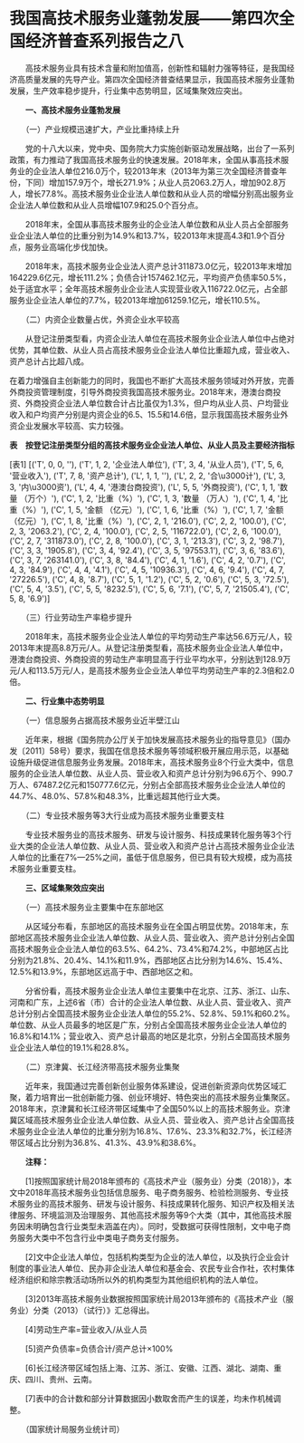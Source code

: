 # 我国高技术服务业蓬勃发展——第四次全国经济普查系列报告之八

　　高技术服务业具有技术含量和附加值高，创新性和辐射力强等特征，是我国经济高质量发展的先导产业。第四次全国经济普查结果显示，我国高技术服务业蓬勃发展，生产效率稳步提升，行业集中态势明显，区域集聚效应突出。

　　**一、高技术服务业蓬勃发展**

　　（一）产业规模迅速扩大，产业比重持续上升

　　党的十八大以来，党中央、国务院大力实施创新驱动发展战略，出台了一系列政策，有力推动了我国高技术服务业的快速发展。2018年末，全国从事高技术服务业的企业法人单位216.0万个，较2013年末（2013年为第三次全国经济普查年份，下同）增加157.9万个，增长271.9%；从业人员2063.2万人，增加902.8万人，增长77.8%。高技术服务业企业法人单位数和从业人员的增幅分别高出服务业企业法人单位数和从业人员增幅107.9和25.0个百分点。

　　2018年末，全国从事高技术服务业的企业法人单位数和从业人员占全部服务业企业法人单位的比重分别为14.9%和13.7%，较2013年末提高4.3和1.9个百分点，服务业高端化步伐加快。

　　2018年末，高技术服务业企业法人资产总计311873.0亿元，较2013年末增加164229.6亿元，增长111.2%；负债合计157462.1亿元，平均资产负债率50.5%，处于适宜水平；全年高技术服务业企业法人实现营业收入116722.0亿元，占全部服务业企业法人单位的7.7%，较2013年增加61259.1亿元，增长110.5%。

　　（二）内资企业数量占优，外资企业水平较高

　　从登记注册类型看，内资企业法人单位在高技术服务业企业法人单位中占绝对优势，其单位数、从业人员占高技术服务业企业法人单位比重超九成，营业收入、资产总计占比超八成。

在着力增强自主创新能力的同时，我国也不断扩大高技术服务领域对外开放，完善外商投资管理制度，引导外商投资我国高技术服务业。2018年末，港澳台商投资、外商投资企业法人单位数合计占比虽仅为1.3%，但户均从业人员、户均营业收入和户均资产分别是内资企业的6.5、15.5和14.6倍，显示我国高技术服务业外资企业发展水平较高、实力较强。

**表　按登记注册类型分组的高技术服务业企业法人单位、从业人员及主要经济指标**

[表1]
[('T', 0, 0, ''), ('T', 1, 2, '企业法人单位'), ('T', 3, 4, '从业人员'), ('T', 5, 6, '营业收入'), ('T', 7, 8, '资产总计'), ('L', 1, 1, ''), ('L', 2, 2, '合\u3000计'), ('L', 3, 3, '内\u3000资'), ('L', 4, 4, '港澳台商投资'), ('L', 5, 5, '外商投资'), ('C', 1, 1, '数量 （万个）'), ('C', 1, 2, '比重（%）'), ('C', 1, 3, '数量 （万人）'), ('C', 1, 4, '比重（%）'), ('C', 1, 5, '金额 （亿元）'), ('C', 1, 6, '比重（%）'), ('C', 1, 7, '金额 （亿元）'), ('C', 1, 8, '比重（%）'), ('C', 2, 1, '216.0'), ('C', 2, 2, '100.0'), ('C', 2, 3, '2063.2'), ('C', 2, 4, '100.0'), ('C', 2, 5, '116722.0'), ('C', 2, 6, '100.0'), ('C', 2, 7, '311873.0'), ('C', 2, 8, '100.0'), ('C', 3, 1, '213.3'), ('C', 3, 2, '98.7'), ('C', 3, 3, '1905.8'), ('C', 3, 4, '92.4'), ('C', 3, 5, '97553.1'), ('C', 3, 6, '83.6'), ('C', 3, 7, '263141.0'), ('C', 3, 8, '84.4'), ('C', 4, 1, '1.6'), ('C', 4, 2, '0.7'), ('C', 4, 3, '84.9'), ('C', 4, 4, '4.1'), ('C', 4, 5, '10936.3'), ('C', 4, 6, '9.4'), ('C', 4, 7, '27226.5'), ('C', 4, 8, '8.7'), ('C', 5, 1, '1.2'), ('C', 5, 2, '0.6'), ('C', 5, 3, '72.5'), ('C', 5, 4, '3.5'), ('C', 5, 5, '8232.5'), ('C', 5, 6, '7.1'), ('C', 5, 7, '21505.4'), ('C', 5, 8, '6.9')]

　　（三）行业劳动生产率稳步提升

　　2018年末，高技术服务业企业法人单位的平均劳动生产率达56.6万元/人，较2013年末提高8.8万元/人。从登记注册类型看，高技术服务业企业法人单位中，港澳台商投资、外商投资的劳动生产率明显高于行业平均水平，分别达到128.9万元/人和113.5万元/人，是高技术服务业企业法人单位平均劳动生产率的2.3倍和2.0倍。

　　**二、行业集中态势明显**

　　（一）信息服务占据高技术服务业近半壁江山

　　近年来，根据《国务院办公厅关于加快发展高技术服务业的指导意见》（国办发〔2011〕58号）要求，我国在信息技术服务等领域积极开展应用示范，以基础设施升级促进信息服务业务发展。2018年末，高技术服务业8个行业大类中，信息服务的企业法人单位数、从业人员、营业收入和资产总计分别为96.6万个、990.7万人、67487.2亿元和150777.6亿元，分别占全部高技术服务业企业法人单位的44.7%、48.0%、57.8%和48.3%，比重远超其他行业大类。

　　（二）专业技术服务等3大行业成为高技术服务业重要支柱

　　专业技术服务业的高技术服务、研发与设计服务、科技成果转化服务等3个行业大类的企业法人单位数、从业人员、营业收入和资产总计占高技术服务业企业法人单位的比重在7%—25%之间，虽低于信息服务，但已具有较大规模，成为高技术服务业重要支柱。

　　**三、区域集聚效应突出**

　　（一）高技术服务业主要集中在东部地区

　　从区域分布看，东部地区的高技术服务业在全国占明显优势。2018年末，东部地区高技术服务业企业法人单位数、从业人员、营业收入、资产总计分别占全国高技术服务业企业法人单位的63.5%、64.2%、73.4%和74.2%，中部地区占比分别为21.8%、20.4%、14.1%和11.9%，西部地区占比分别为14.6%、15.4%、12.5%和13.9%，东部地区远高于中、西部地区之和。

　　分省份看，高技术服务业企业法人单位主要集中在北京、江苏、浙江、山东、河南和广东，上述6省（市）合计的企业法人单位数、从业人员、营业收入、资产总计分别占全国高技术服务业企业法人单位的55.2%、52.8%、59.1%和60.2%。单位数、从业人员最多的地区是广东，分别占全国高技术服务业企业法人单位的16.8%和14.1%；营业收入、资产总计最高的地区是北京，分别占全国高技术服务业企业法人单位的19.1%和28.8%。

　　（二）京津冀、长江经济带高技术服务业集聚

　　近年来，我国通过完善创新创业服务体系建设，促进创新资源向优势区域汇聚，着力培育出一批创新能力强、创业环境好、特色突出的高技术服务业集聚区。2018年末，京津冀和长江经济带区域集中了全国50%以上的高技术服务业。京津冀区域高技术服务业企业法人单位数、从业人员、营业收入、资产总计占全国高技术服务业企业法人单位的比重分别为16.8%、17.6%、23.3%和32.7%，长江经济带区域占比分别为36.8%、41.3%、43.9%和38.6%。

　　**注释：**

　　\[1\]按照国家统计局2018年颁布的《高技术产业（服务业）分类（2018）》，本文中2018年高技术服务业包括信息服务、电子商务服务、检验检测服务、专业技术服务业的高技术服务、研发与设计服务、科技成果转化服务、知识产权及相关法律服务、环境监测及治理服务、其他高技术服务等9个大类（其中，其他高技术服务因未明确包含行业类型未涵盖在内）。同时，受数据可获得性限制，文中电子商务服务大类中不包含行业中类电子商务支付服务。

　　\[2\]文中企业法人单位，包括机构类型为企业的法人单位，以及执行企业会计制度的事业法人单位、民办非企业法人单位和基金会、农民专业合作社，农村集体经济组织和除宗教活动场所以外的机构类型为其他组织机构的法人单位。

　　\[3\]2013年高技术服务业数据按照国家统计局2013年颁布的《高技术产业（服务业）分类（2013）（试行）》汇总得出。

　　\[4\]劳动生产率\=营业收入/从业人员

　　\[5\]资产负债率\=负债合计/资产总计×100%

　　\[6\]长江经济带区域包括上海、江苏、浙江、安徽、江西、湖北、湖南、重庆、四川、贵州、云南。

　　\[7\]表中的合计数和部分计算数据因小数取舍而产生的误差，均未作机械调整。

　　（国家统计局服务业统计司）